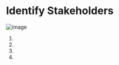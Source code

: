 #  Identify Stakeholders

![image](https://user-images.githubusercontent.com/44178039/129531352-882deb85-5765-4a73-b062-fd4ad8282913.png)


1.
2.
3.
4.

